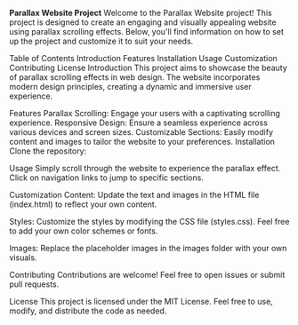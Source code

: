 **Parallax Website Project**
Welcome to the Parallax Website project! This project is designed to create an engaging and visually appealing website using parallax scrolling effects. Below, you'll find information on how to set up the project and customize it to suit your needs.

Table of Contents
Introduction
Features
Installation
Usage
Customization
Contributing
License
Introduction
This project aims to showcase the beauty of parallax scrolling effects in web design. The website incorporates modern design principles, creating a dynamic and immersive user experience.

Features
Parallax Scrolling: Engage your users with a captivating scrolling experience.
Responsive Design: Ensure a seamless experience across various devices and screen sizes.
Customizable Sections: Easily modify content and images to tailor the website to your preferences.
Installation
Clone the repository:

Usage
Simply scroll through the website to experience the parallax effect. Click on navigation links to jump to specific sections.

Customization
Content: Update the text and images in the HTML file (index.html) to reflect your own content.

Styles: Customize the styles by modifying the CSS file (styles.css). Feel free to add your own color schemes or fonts.

Images: Replace the placeholder images in the images folder with your own visuals.

Contributing
Contributions are welcome! Feel free to open issues or submit pull requests.

License
This project is licensed under the MIT License. Feel free to use, modify, and distribute the code as needed.
